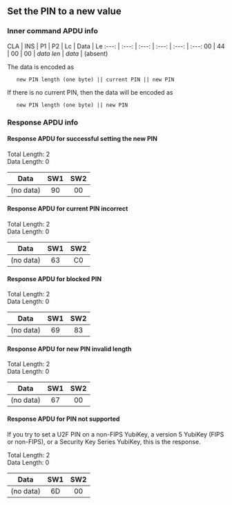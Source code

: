 <!-- Copyright 2021 Yubico AB

Licensed under the Apache License, Version 2.0 (the "License");
you may not use this file except in compliance with the License.
You may obtain a copy of the License at

    http://www.apache.org/licenses/LICENSE-2.0

Unless required by applicable law or agreed to in writing, software
distributed under the License is distributed on an "AS IS" BASIS,
WITHOUT WARRANTIES OR CONDITIONS OF ANY KIND, either express or implied.
See the License for the specific language governing permissions and
limitations under the License. -->

## Set the PIN to a new value

### Inner command APDU info

CLA | INS | P1 | P2 | Lc | Data | Le
:---: | :---: | :---: | :---: | :---: | :---:
00 | 44 | 00 | 00 | *data len* | *data* | (absent)

The data is encoded as

```text
   new PIN length (one byte) || current PIN || new PIN
```

If there is no current PIN, then the data will be encoded as

```text
   new PIN length (one byte) || new PIN
```

### Response APDU info

#### Response APDU for successful setting the new PIN

Total Length: 2\
Data Length: 0

   Data    | SW1 | SW2 
:---------:|:---:|:---:
 (no data) | 90  | 00  

#### Response APDU for current PIN incorrect

Total Length: 2\
Data Length: 0

   Data    | SW1 | SW2 
:---------:|:---:|:---:
 (no data) | 63  | C0  

#### Response APDU for blocked PIN

Total Length: 2\
Data Length: 0

   Data    | SW1 | SW2 
:---------:|:---:|:---:
 (no data) | 69  | 83  

#### Response APDU for new PIN invalid length

Total Length: 2\
Data Length: 0

   Data    | SW1 | SW2 
:---------:|:---:|:---:
 (no data) | 67  | 00  

#### Response APDU for PIN not supported

If you try to set a U2F PIN on a non-FIPS YubiKey, a version 5 YubiKey
(FIPS or non-FIPS), or a Security Key Series YubiKey, this is the
response.

Total Length: 2\
Data Length: 0

   Data    | SW1 | SW2 
:---------:|:---:|:---:
 (no data) | 6D  | 00  
